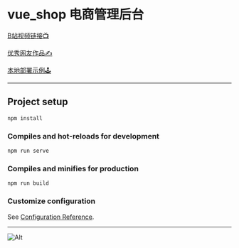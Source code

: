 # vue_shop 电商管理后台

[B站视频链接📺](https://www.bilibili.com/video/BV1x64y1S7S7)

[优秀网友作品✍](https://github.com/lysimportant/vue_shop)

[本地部署示例🕹](https://github.com/Shianiiiu/vue_shop_server)

---

## Project setup

```
npm install
```

### Compiles and hot-reloads for development
```
npm run serve
```

### Compiles and minifies for production
```
npm run build
```

### Customize configuration
See [Configuration Reference](https://cli.vuejs.org/config/).

---
![Alt](https://repobeats.axiom.co/api/embed/f11a3bb7ed5c29064930dd9d735142a7001a31e5.svg "Repobeats analytics image")

